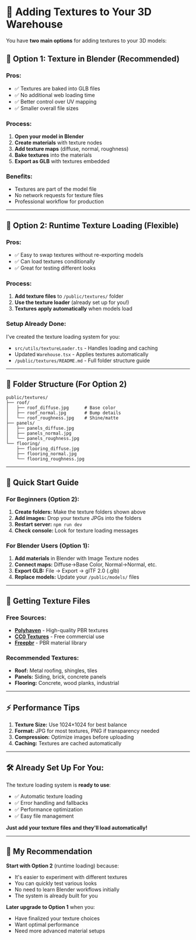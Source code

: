 # 🎨 Adding Textures to Your 3D Warehouse

You have **two main options** for adding textures to your 3D models:

## 🎯 **Option 1: Texture in Blender (Recommended)**

### **Pros:**
- ✅ Textures are baked into GLB files
- ✅ No additional web loading time
- ✅ Better control over UV mapping
- ✅ Smaller overall file sizes

### **Process:**
1. **Open your model in Blender**
2. **Create materials** with texture nodes
3. **Add texture maps** (diffuse, normal, roughness)
4. **Bake textures** into the materials
5. **Export as GLB** with textures embedded

### **Benefits:**
- Textures are part of the model file
- No network requests for texture files
- Professional workflow for production

---

## 🔧 **Option 2: Runtime Texture Loading (Flexible)**

### **Pros:**
- ✅ Easy to swap textures without re-exporting models
- ✅ Can load textures conditionally
- ✅ Great for testing different looks

### **Process:**
1. **Add texture files** to `/public/textures/` folder
2. **Use the texture loader** (already set up for you!)
3. **Textures apply automatically** when models load

### **Setup Already Done:**
I've created the texture loading system for you:
- `src/utils/textureLoader.ts` - Handles loading and caching
- Updated `Warehouse.tsx` - Applies textures automatically
- `/public/textures/README.md` - Full folder structure guide

---

## 📁 **Folder Structure** (For Option 2)

```
public/textures/
├── roof/
│   ├── roof_diffuse.jpg      # Base color
│   ├── roof_normal.jpg       # Bump details  
│   └── roof_roughness.jpg    # Shine/matte
├── panels/
│   ├── panels_diffuse.jpg
│   ├── panels_normal.jpg
│   └── panels_roughness.jpg
└── flooring/
    ├── flooring_diffuse.jpg
    ├── flooring_normal.jpg
    └── flooring_roughness.jpg
```

---

## 🚀 **Quick Start Guide**

### **For Beginners (Option 2):**
1. **Create folders:** Make the texture folders shown above
2. **Add images:** Drop your texture JPGs into the folders
3. **Restart server:** `npm run dev`
4. **Check console:** Look for texture loading messages

### **For Blender Users (Option 1):**
1. **Add materials** in Blender with Image Texture nodes
2. **Connect maps:** Diffuse→Base Color, Normal→Normal, etc.
3. **Export GLB:** File → Export → glTF 2.0 (.glb)
4. **Replace models:** Update your `/public/models/` files

---

## 🎨 **Getting Texture Files**

### **Free Sources:**
- **[Polyhaven](https://polyhaven.com/textures)** - High-quality PBR textures
- **[CC0 Textures](https://cc0textures.com/)** - Free commercial use
- **[Freepbr](https://freepbr.com/)** - PBR material library

### **Recommended Textures:**
- **Roof:** Metal roofing, shingles, tiles
- **Panels:** Siding, brick, concrete panels
- **Flooring:** Concrete, wood planks, industrial

---

## ⚡ **Performance Tips**

1. **Texture Size:** Use 1024×1024 for best balance
2. **Format:** JPG for most textures, PNG if transparency needed
3. **Compression:** Optimize images before uploading
4. **Caching:** Textures are cached automatically

---

## 🛠 **Already Set Up For You:**

The texture loading system is **ready to use**:
- ✅ Automatic texture loading
- ✅ Error handling and fallbacks  
- ✅ Performance optimization
- ✅ Easy file management

**Just add your texture files and they'll load automatically!**

---

## 🎯 **My Recommendation**

**Start with Option 2** (runtime loading) because:
- It's easier to experiment with different textures
- You can quickly test various looks
- No need to learn Blender workflows initially
- The system is already built for you

**Later upgrade to Option 1** when you:
- Have finalized your texture choices
- Want optimal performance
- Need more advanced material setups 